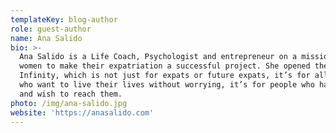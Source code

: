 ```yaml
---
templateKey: blog-author
role: guest-author
name: Ana Salido
bio: >-
  Ana Salido is a Life Coach, Psychologist and entrepreneur on a mission to help
  women to make their expatriation a successful project. She opened the Expat
  Infinity, which is not just for expats or future expats, it’s for all people
  who want to live their lives without worrying, it’s for people who have dreams
  and wish to reach them.
photo: /img/ana-salido.jpg
website: 'https://anasalido.com'
---
```


